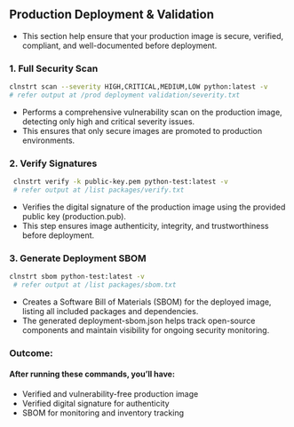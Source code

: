 ## Production Deployment & Validation

- This section help ensure that your production image is secure, verified, compliant, and well-documented before deployment.

### 1. Full Security Scan
```bash
clnstrt scan --severity HIGH,CRITICAL,MEDIUM,LOW python:latest -v
# refer output at /prod deployment validation/severity.txt
```

- Performs a comprehensive vulnerability scan on the production image, detecting only high and critical severity issues.
- This ensures that only secure images are promoted to production environments.


### 2. Verify Signatures
```bash
 clnstrt verify -k public-key.pem python-test:latest -v
 # refer output at /list packages/verify.txt
```

- Verifies the digital signature of the production image using the provided public key (production.pub).
- This step ensures image authenticity, integrity, and trustworthiness before deployment.

### 3. Generate Deployment SBOM
```bash
clnstrt sbom python-test:latest -v
 # refer output at /list packages/sbom.txt
```

- Creates a Software Bill of Materials (SBOM) for the deployed image, listing all included packages and dependencies.
- The generated deployment-sbom.json helps track open-source components and maintain visibility for ongoing security monitoring.

### Outcome:

#### After running these commands, you’ll have:

- Verified and vulnerability-free production image
- Verified digital signature for authenticity
- SBOM for monitoring and inventory tracking